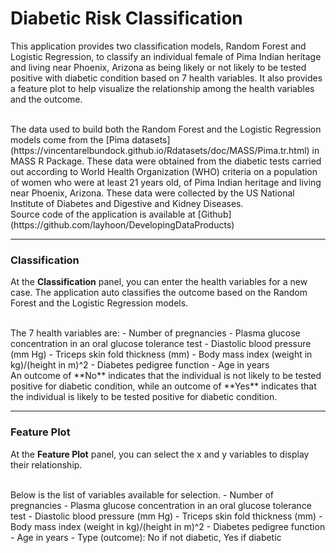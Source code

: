 # Diabetic Risk Classification

This application provides two classification models, Random Forest and Logistic Regression, to classify an individual female of Pima Indian heritage and living near Phoenix, Arizona as being likely or not likely to be tested positive with diabetic condition based on 7 health variables. It also provides a feature plot to help visualize the relationship among the health variables and the outcome.

<br>
The data used to build both the Random Forest and the Logistic Regression models come from the [Pima datasets](https://vincentarelbundock.github.io/Rdatasets/doc/MASS/Pima.tr.html) in MASS R Package. These data were obtained from the diabetic tests carried out according to World Health Organization (WHO) criteria on a population of women who were at least 21 years old, of Pima Indian heritage and living near Phoenix, Arizona. These data were collected by the US National Institute of Diabetes and Digestive and Kidney Diseases.

<br>
Source code of the application is available at [Github](https://github.com/layhoon/DevelopingDataProducts)


------
### Classification

At the **Classification** panel, you can enter the health variables for a new case. The application auto classifies the outcome based on the Random Forest and the Logistic Regression models.

<br>
The 7 health variables are:
- Number of pregnancies
- Plasma glucose concentration in an oral glucose tolerance test
- Diastolic blood pressure (mm Hg)
- Triceps skin fold thickness (mm)
- Body mass index (weight in kg)/(height in m)^2
- Diabetes pedigree function
- Age in years

<br>
An outcome of **No** indicates that the individual is not likely to be tested positive for diabetic condition, while an outcome of **Yes** indicates that the individual is likely to be tested positive for diabetic condition.

------
### Feature Plot

At the **Feature Plot** panel, you can select the x and y variables to display their relationship.

<br>
Below is the list of variables available for selection.
- Number of pregnancies
- Plasma glucose concentration in an oral glucose tolerance test
- Diastolic blood pressure (mm Hg)
- Triceps skin fold thickness (mm)
- Body mass index (weight in kg)/(height in m)^2
- Diabetes pedigree function
- Age in years
- Type (outcome): No if not diabetic, Yes if diabetic
